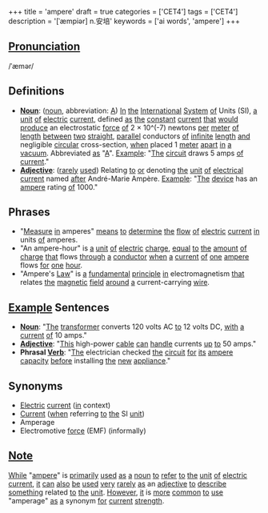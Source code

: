 +++
title = 'ampere'
draft = true
categories = ['CET4']
tags = ['CET4']
description = '[ˈæmpiər] n.安培'
keywords = ['ai words', 'ampere']
+++

## [Pronunciation](/post/pronunciation/)
/ˈæmər/

## Definitions
- **[Noun](/post/noun/)**: ([noun](/post/noun/), abbreviation: [A](/post/a/)) [In](/post/in/) [the](/post/the/) [International](/post/international/) [System](/post/system/) [of](/post/of/) Units (SI), [a](/post/a/) [unit](/post/unit/) [of](/post/of/) [electric](/post/electric/) [current](/post/current/), defined [as](/post/as/) [the](/post/the/) [constant](/post/constant/) [current](/post/current/) [that](/post/that/) [would](/post/would/) [produce](/post/produce/) an electrostatic [force](/post/force/) [of](/post/of/) 2 × 10^(-7) newtons [per](/post/per/) [meter](/post/meter/) [of](/post/of/) [length](/post/length/) [between](/post/between/) [two](/post/two/) [straight](/post/straight/), [parallel](/post/parallel/) conductors [of](/post/of/) [infinite](/post/infinite/) [length](/post/length/) [and](/post/and/) negligible [circular](/post/circular/) cross-section, [when](/post/when/) placed 1 [meter](/post/meter/) [apart](/post/apart/) [in](/post/in/) [a](/post/a/) [vacuum](/post/vacuum/). Abbreviated [as](/post/as/) "[A](/post/a/)". [Example](/post/example/): "[The](/post/the/) [circuit](/post/circuit/) draws 5 amps [of](/post/of/) [current](/post/current/)."
- **[Adjective](/post/adjective/)**: ([rarely](/post/rarely/) [used](/post/used/)) Relating [to](/post/to/) [or](/post/or/) denoting [the](/post/the/) [unit](/post/unit/) [of](/post/of/) [electrical](/post/electrical/) [current](/post/current/) named [after](/post/after/) André-Marie Ampère. [Example](/post/example/): "[The](/post/the/) [device](/post/device/) has an [ampere](/post/ampere/) rating [of](/post/of/) 1000."

## Phrases
- "[Measure](/post/measure/) [in](/post/in/) amperes" [means](/post/means/) [to](/post/to/) [determine](/post/determine/) [the](/post/the/) [flow](/post/flow/) [of](/post/of/) [electric](/post/electric/) [current](/post/current/) [in](/post/in/) units [of](/post/of/) amperes.
- "An ampere-hour" is [a](/post/a/) [unit](/post/unit/) [of](/post/of/) [electric](/post/electric/) [charge](/post/charge/), [equal](/post/equal/) [to](/post/to/) [the](/post/the/) [amount](/post/amount/) [of](/post/of/) [charge](/post/charge/) [that](/post/that/) flows [through](/post/through/) [a](/post/a/) [conductor](/post/conductor/) [when](/post/when/) [a](/post/a/) [current](/post/current/) [of](/post/of/) [one](/post/one/) [ampere](/post/ampere/) flows [for](/post/for/) [one](/post/one/) [hour](/post/hour/).
- "Ampere's [Law](/post/law/)" is [a](/post/a/) [fundamental](/post/fundamental/) [principle](/post/principle/) [in](/post/in/) electromagnetism [that](/post/that/) relates [the](/post/the/) [magnetic](/post/magnetic/) [field](/post/field/) [around](/post/around/) [a](/post/a/) current-carrying [wire](/post/wire/).

## [Example](/post/example/) Sentences
- **[Noun](/post/noun/)**: "[The](/post/the/) [transformer](/post/transformer/) converts 120 volts AC [to](/post/to/) 12 volts DC, [with](/post/with/) [a](/post/a/) [current](/post/current/) [of](/post/of/) 10 amps."
- **[Adjective](/post/adjective/)**: "[This](/post/this/) high-power [cable](/post/cable/) [can](/post/can/) [handle](/post/handle/) currents [up](/post/up/) [to](/post/to/) 50 amps."
- **Phrasal [Verb](/post/verb/)**: "[The](/post/the/) electrician checked [the](/post/the/) [circuit](/post/circuit/) [for](/post/for/) [its](/post/its/) [ampere](/post/ampere/) [capacity](/post/capacity/) [before](/post/before/) installing [the](/post/the/) [new](/post/new/) [appliance](/post/appliance/)."

## Synonyms
- [Electric](/post/electric/) [current](/post/current/) ([in](/post/in/) context)
- [Current](/post/current/) ([when](/post/when/) referring [to](/post/to/) [the](/post/the/) SI [unit](/post/unit/))
- Amperage
- Electromotive [force](/post/force/) (EMF) (informally)

## [Note](/post/note/)
[While](/post/while/) "[ampere](/post/ampere/)" is [primarily](/post/primarily/) [used](/post/used/) [as](/post/as/) [a](/post/a/) [noun](/post/noun/) [to](/post/to/) [refer](/post/refer/) [to](/post/to/) [the](/post/the/) [unit](/post/unit/) [of](/post/of/) [electric](/post/electric/) [current](/post/current/), [it](/post/it/) [can](/post/can/) [also](/post/also/) [be](/post/be/) [used](/post/used/) [very](/post/very/) [rarely](/post/rarely/) [as](/post/as/) an [adjective](/post/adjective/) [to](/post/to/) [describe](/post/describe/) [something](/post/something/) related [to](/post/to/) [the](/post/the/) [unit](/post/unit/). [However](/post/however/), [it](/post/it/) is [more](/post/more/) [common](/post/common/) [to](/post/to/) [use](/post/use/) "amperage" [as](/post/as/) [a](/post/a/) synonym [for](/post/for/) [current](/post/current/) [strength](/post/strength/).
